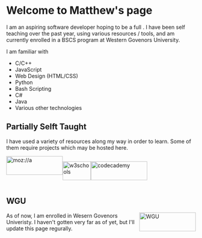 <!---
mattjsharp/mattjsharp is a ✨ special ✨ repository because its `README.md` (this file) appears on your GitHub profile.
You can click the Preview link to take a look at your changes.
--->

# Welcome to Matthew's page

I am an aspiring software developer hoping to be a full . I have been self teaching over the past year, using various resources / tools, and am currently enrolled in a BSCS program at Western Govenors University.

I am familiar with
- C/C++
- JavaScript
- Web Design (HTML/CSS)
- Python
- Bash Scripting
- C#
- Java
- Various other technologies

## Partially Selft Taught
I have used a variety of resources along my way in order to learn. Some of them require projects which may be hosted here.

<div style="display: flex; justify-contnet: space-between">
<a href="https://developer.mozilla.org/en-US/"><img src="https://blog.mozilla.org/opendesign/files/2017/06/logo.png" alt="moz://a" style="height: 50px; width: 150px;"></a>
  
<a href="https://www.w3schools.com/"><img src="https://upload.wikimedia.org/wikipedia/commons/thumb/a/a0/W3Schools_logo.svg/2175px-W3Schools_logo.svg.png" alt="w3schools" style="height: 50px; width: 75px;"></a>
  
<a href="https://www.codecademy.com/"><img src="https://www.codecademy.com/resources/blog/content/images/2021/05/blog-logo-3.svg" alt="codecademy" style="height: 50px; width: 150px;"></a>
</div>


## WGU
<a href="https://www.wgu.edu/online-it-degrees/computer-science.html"><img src="https://www.insidehighered.com/sites/default/server_files/media/Schools%20page/Western%20Governors%20University.jpg" style="height: 50px; width: 150px; float: right;" alt="WGU"></a>

As of now, I am enrolled in Wesern Govenors Univeristy. I haven't gotten very far as of yet, but I'll update this page regurally.
